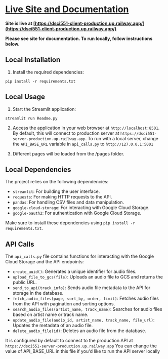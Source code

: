 # **[Live Site and Documentation](https://dsci551-client-production.up.railway.app/)**
**Site is live at [https://dsci551-client-production.up.railway.app/](https://dsci551-client-production.up.railway.app/)**

**Please see site for documentation. To run locally, follow instructions below.**

## **Local Installation**

1. Install the required dependencies:

```
pip install -r requirements.txt
```

## **Local Usage**

1. Start the Streamlit application:

```
streamlit run Readme.py
```

2. Access the application in your web browser at `http://localhost:8501`. By default, this will connect to production server at `https://dsci551-server-production.up.railway.app`. To run with a local server, change the `API_BASE_URL` variable in `api_calls.py` to `http://127.0.0.1:5001`

3. Different pages will be loaded from the /pages folder.

## **Local Dependencies**

The project relies on the following dependencies:

- `streamlit`: For building the user interface.
- `requests`: For making HTTP requests to the API.
- `pandas`: For handling CSV files and data manipulation.
- `google-cloud-storage`: For interacting with Google Cloud Storage.
- `google-oauth2`: For authentication with Google Cloud Storage.

Make sure to install these dependencies using `pip install -r requirements.txt`.

## **API Calls**

The `api_calls.py` file contains functions for interacting with the Google Cloud Storage and the API endpoints:

- `create_uuid()`: Generates a unique identifier for audio files.
- `upload_file_to_gcs(file)`: Uploads an audio file to GCS and returns the public URL.
- `send_to_api(track_info)`: Sends audio file metadata to the API for storage in the database.
- `fetch_audio_files(page, sort_by, order, limit)`: Fetches audio files from the API with pagination and sorting options.
- `search_audio_files(artist_name, track_name)`: Searches for audio files based on artist name or track name.
- `update_audio_file(audio_id, artist_name, track_name, file_url)`: Updates the metadata of an audio file.
- `delete_audio_file(id)`: Deletes an audio file from the database.

It is configured by default to connect to the production API at `https://dsci551-server-production.up.railway.app`
You can change the value of API_BASE_URL in this file if you'd like to run the API server locally